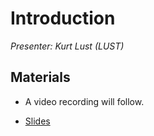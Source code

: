 # Introduction

*Presenter: Kurt Lust (LUST)*

## Materials

<!--
Materials will be made available after the lecture
-->

<!--
<video src="https://462000265.lumidata.eu/2day-next/recordings/00-Introduction.mp4" controls="controls"></video>
-->
-   A video recording will follow.

-   [Slides](https://462000265.lumidata.eu/2day-next/files/LUMI-2day-next-I01-IntroductionCourse.pdf)
